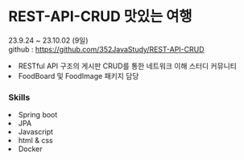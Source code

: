# REST-API-CRUD 맛있는 여행
23.9.24 ~ 23.10.02 (9일) <br />
github : https://github.com/352JavaStudy/REST-API-CRUD <br />
<li>RESTful API 구조의 게시판 CRUD를 통한 네트워크 이해 스터디 커뮤니티</li>
<li>FoodBoard 및 FoodImage 패키지 담당</li>

### Skills
<li>Spring boot</li>
<li>JPA</li>
<li>Javascript</li>
<li>html & css</li>
<li>Docker</li>


